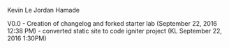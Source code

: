 Kevin Le
Jordan Hamade

V0.0 - Creation of changelog and forked starter lab (September 22, 2016 12:38 PM)
     - converted static site to code igniter project (KL September 22, 2016 1:30PM)
